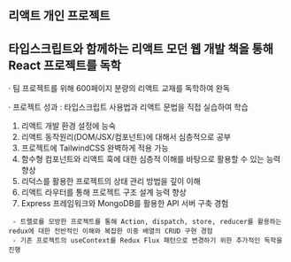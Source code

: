<h2>리액트 개인 프로젝트</h2>
<h2>타입스크립트와 함께하는 리액트 모던 웹 개발 책을 통해 React 프로젝트를 독학</h2>

 <p>· 팀 프로젝트를 위해 600페이지 분량의 리액트 교재를 독학하여 완독</p>
 
 · 프로젝트 성과 : 타입스크립트 사용법과 리액트 문법을 직접 실습하여 학습
   1) 리액트 개발 환경 설정에 능숙
   2) 리액트 동작원리(DOM/JSX/컴포넌트)에 대해서 심층적으로 공부
   3) 프로젝트에 TailwindCSS 완벽하게 적용 가능
   4) 함수형 컴포넌트와 리액트 훅에 대한 심층적 이해를 바탕으로 활용할 수 있는 능력 향상
   5) 리덕스를 활용한 프로젝트의 상태 관리 방법을 깊이 이해
   6) 리액트 라우터를 통해 프로젝트 구조 설계 능력 향상
   7) Express 프레임워크와 MongoDB를 활용한 API 서버 구축 경험
     
     - 트렐로를 모방한 프로젝트를 통해 Action, dispatch, store, reducer를 활용하는 redux에 대한 전반적인 이해와 복잡한 이중 배열의 CRUD 구현 경험
     - 기존 프로젝트의 useContext를 Redux Flux 패턴으로 변경하기 위한 추가적인 독학을 진행
